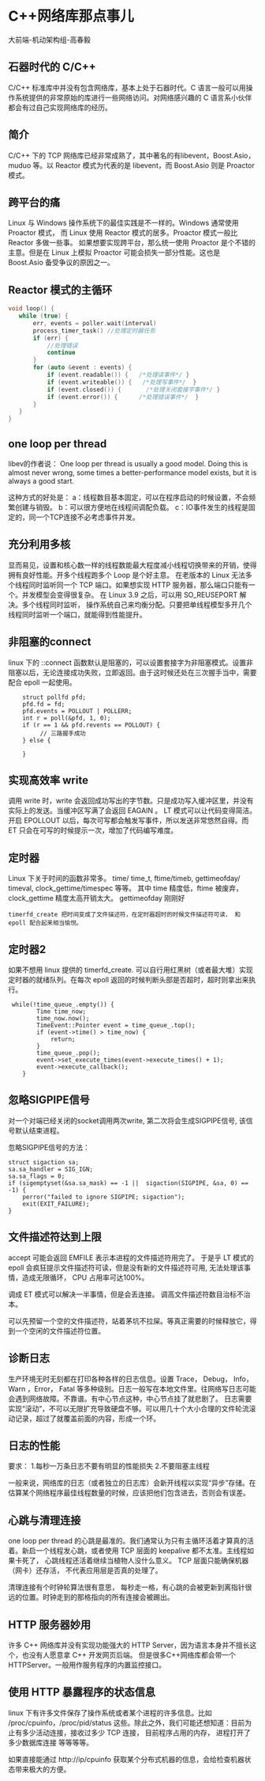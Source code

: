 # C++网络库那点事儿

<p> 大前端-机动架构组-高春毅 </p>

## 石器时代的 C/C++
    
C/C++ 标准库中并没有包含网络库，基本上处于石器时代。C 语言一般可以用操作系统提供的非常原始的库进行一些网络访问。对网络感兴趣的 C 语言系小伙伴都会有过自己实现网络库的经历。
    
    
## 简介
C/C++ 下的 TCP 网络库已经非常成熟了，其中著名的有libevent，Boost.Asio，muduo 等。以 Reactor 模式为代表的是 libevent，而 Boost.Asio 则是 Proactor 模式。

## 跨平台的痛
Linux 与 Windows 操作系统下的最佳实践是不一样的。Windows 通常使用 Proactor 模式， 而 Linux 使用 Reactor 模式的居多。Proactor 模式一般比 Reactor 多做一些事。 
如果想要实现跨平台，那么统一使用 Proactor 是个不错的主意。但是在 Linux 上模拟 Proactor 可能会损失一部分性能。这也是 Boost.Asio 备受争议的原因之一。
    
    
 ## Reactor 模式的主循环
 
 ```c
 void loop() {
    while (true) {
        err, events = poller.wait(interval)
        process_timer_task() //处理定时器任务
        if (err) {
            //处理错误
            continue
        } 
        for (auto &event : events) {
            if (event.readable()) {   /*处理读事件*/ }
            if (event.writeable()) {   /*处理写事件*/  }
            if (event.closed()) {       /*处理关闭套接字事件*/ }
            if (event.error()) {      /*处理错误事件*/  }
        }
    }
}
 ```
 
 ## one loop per thread
 
 libev的作者说：
    One loop per thread is usually a good model. Doing this is almost never wrong, some times a better-performance model exists, but it is always a good start.

这种方式的好处是：
a：线程数目基本固定，可以在程序启动的时候设置，不会频繁创建与销毁。
b：可以很方便地在线程间调配负载。
c：IO事件发生的线程是固定的，同一个TCP连接不必考虑事件并发。

## 充分利用多核

显而易见，设置和核心数一样的线程数能最大程度减小线程切换带来的开销，使得拥有良好性能。开多个线程跑多个 Loop 是个好主意。
在老版本的 Linux 无法多个线程同时监听同一个 TCP 端口。如果想实现 HTTP 服务器，那么端口只能有一个。并发模型会变得很复杂。
在 Linux 3.9 之后，可以用 SO_REUSEPORT 解决。多个线程同时监听， 操作系统自己来均衡分配。只要把单线程模型多开几个线程同时监听一个端口，就能得到性能提升。
    
## 非阻塞的connect

   linux 下的 ::connect 函数默认是阻塞的，可以设置套接字为非阻塞模式。设置非阻塞以后，无论连接成功失败，立即返回。由于这时候还处在三次握手当中，需要配合 epoll 一起使用。
```
    struct pollfd pfd;
    pfd.fd = fd;
    pfd.events = POLLOUT | POLLERR;
    int r = poll(&pfd, 1, 0);
    if (r == 1 && pfd.revents == POLLOUT) {
         // 三路握手成功       
    } else {

    }
 ```
 
 ## 实现高效率 write
 
调用 write 时，write 会返回成功写出的字节数。只是成功写入缓冲区里，并没有实际上的发送。当缓冲区写满了会返回 EAGAIN 。
LT 模式可以让代码变得简洁。开启 EPOLLOUT 以后，每次可写都会触发写事件，所以发送非常悠然自得。而 ET 只会在可写的时候提示一次，增加了代码编写难度。
    
  
 ## 定时器
 
Linux 下关于时间的函数非常多。
time/ time_t,
ftime/timeb, 
gettimeofday/ timeval, 
clock_gettime/timespec 等等。
    其中 time 精度低，ftime 被废弃，clock_gettime 精度太高开销太大。 gettimeofday 刚刚好

    timerfd_create 把时间变成了文件描述符，在定时器超时的时候文件描述符可读， 和 epoll 配合起来相当愉悦。
    
  ## 定时器2
  
如果不想用 linux 提供的 timerfd_create. 可以自行用红黑树（或者最大堆）实现定时器的就绪队列。在每次 epoll 返回的时候判断头部是否超时，超时则拿出来执行。

```
 while(!time_queue_.empty()) {
        Time time_now;
        time_now.now();
        TimeEvent::Pointer event = time_queue_.top();
        if (event->time() > time_now) {
            return;
        }
        time_queue_.pop();
        event->set_execute_times(event->execute_times() + 1);
        event->execute_callback();
    }
  ```  

## 忽略SIGPIPE信号
  
对一个对端已经关闭的socket调用两次write, 第二次将会生成SIGPIPE信号, 该信号默认结束进程。

忽略SIGPIPE信号的方法：
```
struct sigaction sa;
sa.sa_handler = SIG_IGN;
sa.sa_flags = 0;
if (sigemptyset(&sa.sa_mask) == -1 ||  sigaction(SIGPIPE, &sa, 0) == -1) {  
    perror("failed to ignore SIGPIPE; sigaction");
    exit(EXIT_FAILURE);
}
```

## 文件描述符达到上限
   accept 可能会返回 EMFILE 表示本进程的文件描述符用完了。 于是乎 LT 模式的 epoll 会疯狂提示文件描述符可读，但是没有新的文件描述符可用, 无法处理该事情，造成无限循环， CPU 占用率可达100%。

调成 ET 模式可以解决一半事情，但是会丢连接。 调高文件描述符数目治标不治本。

可以先预留一个空的文件描述符，站着茅坑不拉屎。等真正需要的时候释放它，得到一个空闲的文件描述符位置。

## 诊断日志

生产环境无时无刻都在打印各种各样的日志信息。设置 Trace， Debug， Info， Warn ，Error， Fatal 等多种级别。日志一般写在本地文件里。往网络写日志可能会遇到网络故障。不靠谱。有中心节点这种，中心节点挂了就悲剧了。
日志需要实现“滚动”，不可以无限扩充导致硬盘不够。可以用几十个大小合理的文件轮流滚动记录，超过了就覆盖前面的内容，形成一个环。
    
    
## 日志的性能

要求：
    1.每秒一万条日志不要有明显的性能损失
    2.不要阻塞主线程

   
  一般来说，网络库的日志（或者独立的日志库）会新开线程以实现“异步”存储。在估算某个网络程序最佳线程数量的时候，应该把他们包含进去，否则会有误差。
  
  
## 心跳与清理连接

  one loop per thread 的心跳是最准的。我们通常认为只有主循环活着才算真的活着。新启一个线程发心跳，或者使用 TCP 层面的 keepalive 都不太准。主线程如果卡死了， 心跳线程还活着继续当植物人没什么意义。 TCP 层面只能确保机器（网卡）还存活， 不代表应用层是否真的处理了。

  清理连接有个时钟轮算法很有意思， 每秒走一格，有心跳的会被更新到离指针很远的位置。时钟走到的那格指向的所有连接会被踢出。
   
 ## HTTP 服务器妙用
 
  许多 C++ 网络库并没有实现功能强大的 HTTP Server，因为语言本身并不擅长这个，也没有人愿意拿 C++ 开发网页后端。
但是很多C++网络库都会带一个 HTTPServer。一般用作服务程序的内置监控接口。
   
   
## 使用 HTTP 暴露程序的状态信息
   
  linux 下有许多文件保存了操作系统或者某个进程的许多信息。比如 /proc/cpuinfo，/proc/pid/status 这些。除此之外，我们可能还想知道：目前为止有多少活动连接，接收过多少 TCP 连接， 目前程序占用的内存， 进程打开了多少数据库连接 等等等等。

如果直接能通过 http://ip/cpuinfo 获取某个分布式机器的信息，会给检查机器状态带来极大的方便。
